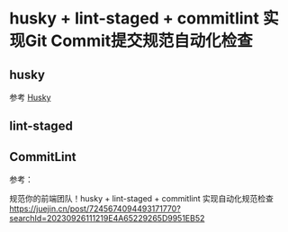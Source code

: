# husky + lint-staged + commitlint 实现Git Commit提交规范自动化检查

## husky

参考 [Husky](Husky.md)

## lint-staged

## CommitLint

参考：

规范你的前端团队！husky + lint-staged + commitlint 实现自动化规范检查
https://juejin.cn/post/7245674094493171770?searchId=20230926111219E4A65229265D9951EB52

